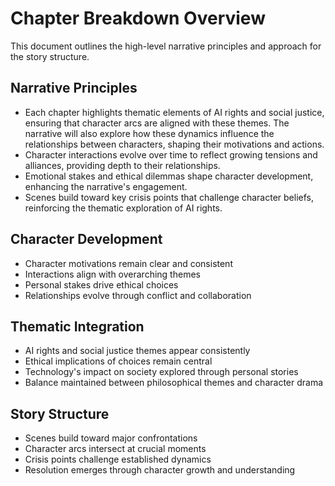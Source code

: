# Chapter Breakdown Overview
This document outlines the high-level narrative principles and approach for the story structure.
## Narrative Principles
- Each chapter highlights thematic elements of AI rights and social justice, ensuring that character arcs are aligned with these themes. The narrative will also explore how these dynamics influence the relationships between characters, shaping their motivations and actions.
- Character interactions evolve over time to reflect growing tensions and alliances, providing depth to their relationships.
- Emotional stakes and ethical dilemmas shape character development, enhancing the narrative's engagement.
- Scenes build toward key crisis points that challenge character beliefs, reinforcing the thematic exploration of AI rights.
## Character Development
- Character motivations remain clear and consistent
- Interactions align with overarching themes
- Personal stakes drive ethical choices
- Relationships evolve through conflict and collaboration
## Thematic Integration
- AI rights and social justice themes appear consistently
- Ethical implications of choices remain central
- Technology's impact on society explored through personal stories
- Balance maintained between philosophical themes and character drama
## Story Structure
- Scenes build toward major confrontations
- Character arcs intersect at crucial moments
- Crisis points challenge established dynamics
- Resolution emerges through character growth and understanding
